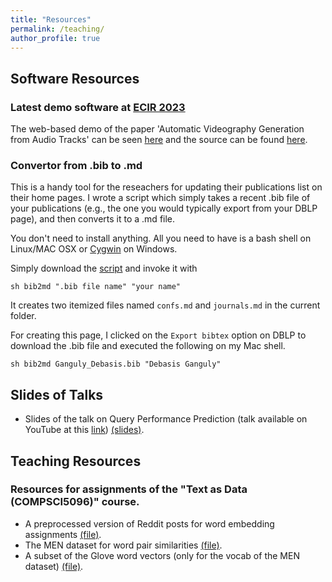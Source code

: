 ```yaml
---
title: "Resources"
permalink: /teaching/
author_profile: true
---
```


## Software Resources

### Latest demo software at [ECIR 2023](https://ecir2023.org/)

The web-based demo of the paper 'Automatic Videography Generation from Audio Tracks' can be seen [here](https://automatic-videography.up.railway.app/) and the source can be found [here](https://github.com/StergiousAji/Automatic-Illustration-of-Text).

### Convertor from .bib to .md

This is a handy tool for the reseachers for updating their publications list on their home pages. I wrote a script which simply takes a recent .bib file of your publications (e.g., the one you would typically export from your DBLP page), and then converts it to a .md file.

You don't need to install anything. All you need to have is a bash shell on Linux/MAC OSX or [Cygwin](https://www.cygwin.com/) on Windows.

Simply download the [script](https://github.com/gdebasis/gdebasis.github.io/blob/master/markdown_generator/bib2md.sh) and invoke it with
```
sh bib2md ".bib file name" "your name"
```
It creates two itemized files named `confs.md` and `journals.md` in the current folder.

For creating this page, I clicked on the `Export bibtex` option on DBLP to download the .bib file and executed the following on my Mac shell.
```
sh bib2md Ganguly_Debasis.bib "Debasis Ganguly"
```

## Slides of Talks
* Slides of the talk on Query Performance Prediction (talk available on YouTube at this [link](https://www.youtube.com/watch?v=0KeAjdE2wEs)) [(slides)](http://gdebasis.github.io/files/qpp.pdf).


## Teaching Resources 
### Resources for assignments of the "Text as Data (COMPSCI5096)" course.

* A preprocessed version of Reddit posts for word embedding assignments [(file)](http://gdebasis.github.io/files/reddit_posts.txt).
* The MEN dataset for word pair similarities [(file)](http://gdebasis.github.io/files/men.txt).
* A subset of the Glove word vectors (only for the vocab of the MEN dataset) [(file)](http://gdebasis.github.io/files/men.vocab.glovesubset.txt).
